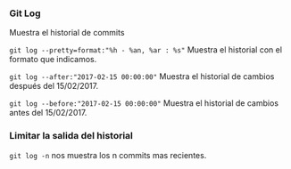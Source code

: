 ### Git Log
Muestra el historial de commits

`git log --pretty=format:"%h - %an, %ar : %s"`
Muestra el historial con el formato que indicamos.

`git log --after:"2017-02-15 00:00:00"`
Muestra el historial de cambios después del 15/02/2017.

`git log --before:"2017-02-15 00:00:00"`
Muestra el historial de cambios antes del 15/02/2017.

### Limitar la salida del historial
`git log -n` nos muestra los n commits mas recientes.
